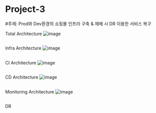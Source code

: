# Project-3
#주제: Prod와 Dev환경의 쇼핑몰 인프라 구축 & 재해 시 DR 이용한 서비스 복구

Total Architecture
![image](https://github.com/HBsoon/Project-3/assets/137377117/380dae04-e848-47f7-932b-105880a84050)


##
Infra Architecture
![image](https://github.com/HBsoon/Project-3/assets/137377117/8a8f9add-a5c3-4ee7-9c57-836b6c653767)

##
CI Architecture
![image](https://github.com/HBsoon/Project-3/assets/137377117/69739729-a35f-4bae-983f-4605117dcbd2)

##
CD Architecture
![image](https://github.com/HBsoon/Project-3/assets/137377117/e2267849-95e3-4d1f-a5a0-e34376e593d4)

##
Monitoring Architecture
![image](https://github.com/HBsoon/Project-3/assets/137377117/965eb7c0-7dbb-4c60-adc4-962e67948f23)

##
DR
